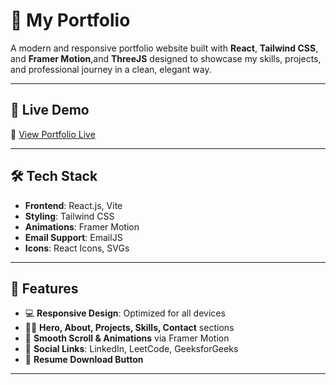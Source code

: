 # 💼 My Portfolio

A modern and responsive portfolio website built with **React**, **Tailwind CSS**, and **Framer Motion**,and **ThreeJS** designed to showcase my skills, projects, and professional journey in a clean, elegant way.



---

## 🚀 Live Demo

🔗 [View Portfolio Live](https://your-deployed-portfolio-link.vercel.app)

---

## 🛠️ Tech Stack

- **Frontend**: React.js, Vite
- **Styling**: Tailwind CSS
- **Animations**: Framer Motion
- **Email Support**: EmailJS
- **Icons**: React Icons, SVGs

---

## 📌 Features

- 💻 **Responsive Design**: Optimized for all devices
- 🧑‍💼 **Hero, About, Projects, Skills, Contact** sections
- 🎯 **Smooth Scroll & Animations** via Framer Motion
- 🔗 **Social Links**: LinkedIn, LeetCode, GeeksforGeeks
- 📄 **Resume Download Button**

---


